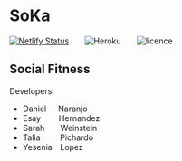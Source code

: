 # SoKa

<div align="left">
  
[![Netlify Status](https://api.netlify.com/api/v1/badges/e448f8c2-338a-42d3-a68e-69180dc5683c/deploy-status)](https://app.netlify.com/sites/talia-sk/deploys)&emsp;&emsp;![Heroku](https://pyheroku-badge.herokuapp.com/?app=social-karma&style=flat-square)&emsp;&emsp;![licence](https://img.shields.io/badge/license-MIT-blue)
  
</div>
  
## Social Fitness

Developers:

- Daniel&emsp;&ensp;Naranjo
- Esay&emsp;&ensp;&ensp; Hernandez
- Sarah&emsp;&emsp;Weinstein
- Talia&emsp;&emsp;&ensp;Pichardo
- Yesenia&emsp;Lopez
